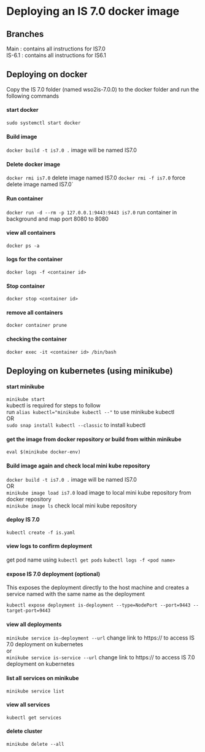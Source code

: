 # Deploying an IS 7.0 docker image

## Branches

Main : contains all instructions for IS7.0 <br>
IS-6.1 : contains all instructions for IS6.1

## Deploying on docker

Copy the IS 7.0 folder (named wso2is-7.0.0) to the docker folder and run the following commands

#### start docker

`sudo systemctl start docker`

#### Build image

`docker build -t is7.0 .` image will be named IS7.0

#### Delete docker image

`docker rmi is7.0` delete image named IS7.0
`docker rmi -f is7.0` force delete image named IS7.0`

#### Run container

`docker run -d --rm -p 127.0.0.1:9443:9443 is7.0` run container in background and map port 8080 to 8080

#### view all containers

`docker ps -a`

#### logs for the container

`docker logs -f <container id>`

#### Stop container

`docker stop <container id>`

#### remove all containers

`docker container prune`

#### checking the container

`docker exec -it <container id> /bin/bash` <br>

## Deploying on kubernetes (using minikube)

#### start minikube

`minikube start` <br>
kubectl is required for steps to follow<br>
run `alias kubectl="minikube kubectl --"` to use minikube kubectl<br>
OR <br>
`sudo snap install kubectl --classic` to install kubectl

#### get the image from docker repository or build from within minikube

`eval $(minikube docker-env)`

#### Build image again and check local mini kube repository

`docker build -t is7.0 .` image will be named IS7.0 <br>
OR <br>
`minikube image load is7.0` load image to local mini kube repository from docker repository <br>
`minikube image ls` check local mini kube repository

#### deploy IS 7.0

`kubectl create -f is.yaml`

#### view logs to confirm deployment

get pod name using `kubectl get pods`
`kubectl logs -f <pod name>`

#### expose IS 7.0 deployment (optional)

This exposes the deployment directly to the host machine and creates a service named with the same name as the deployment

`kubectl expose deployment is-deployment --type=NodePort --port=9443 --target-port=9443`

#### view all deployments

`minikube service is-deployment --url` change link to https:// to access IS 7.0 deployment on kubernetes <br>
or <br>
`minikube service is-service --url` change link to https:// to access IS 7.0 deployment on kubernetes

#### list all services on minikube

`minikube service list`

#### view all services

`kubectl get services`

#### delete cluster

`minikube delete --all`
